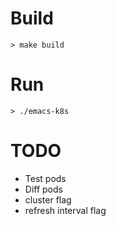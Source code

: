 

# Build

    > make build

# Run

    > ./emacs-k8s


# TODO
* Test pods
* Diff pods
* cluster flag
* refresh interval flag
